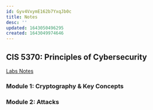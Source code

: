 ```yaml
---
id: Gyv4VxymE162b7YxqJb0c
title: Notes
desc: ''
updated: 1643050496295
created: 1643049974646
---
```




## **CIS 5370: Principles of Cybersecurity**

[Labs Notes](https://users.cs.fiu.edu/~rblazek/SEEDLabs/SEEDLabs2020.html)


### Module 1: Cryptography & Key Concepts





###  Module 2: Attacks